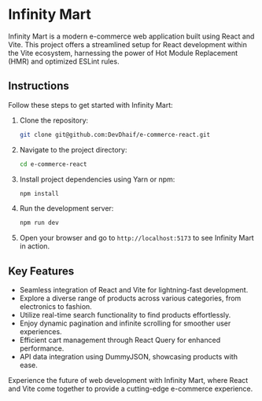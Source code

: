 # Infinity Mart

Infinity Mart is a modern e-commerce web application built using React and Vite. This project offers a streamlined setup for React development within the Vite ecosystem, harnessing the power of Hot Module Replacement (HMR) and optimized ESLint rules.

## Instructions

Follow these steps to get started with Infinity Mart:

1. Clone the repository:
   ```bash
   git clone git@github.com:DevDhaif/e-commerce-react.git
   ```

2. Navigate to the project directory:
   ```bash
   cd e-commerce-react
   ```

3. Install project dependencies using Yarn or npm:
   ```bash
   npm install
   ```

4. Run the development server:
   ```bash
   npm run dev
   ```

5. Open your browser and go to `http://localhost:5173` to see Infinity Mart in action.

## Key Features

- Seamless integration of React and Vite for lightning-fast development.
- Explore a diverse range of products across various categories, from electronics to fashion.
- Utilize real-time search functionality to find products effortlessly.
- Enjoy dynamic pagination and infinite scrolling for smoother user experiences.
- Efficient cart management through React Query for enhanced performance.
- API data integration using DummyJSON, showcasing products with ease.

Experience the future of web development with Infinity Mart, where React and Vite come together to provide a cutting-edge e-commerce experience.
